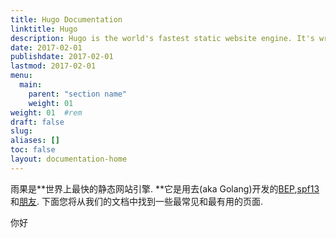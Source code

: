 ```yaml
---
title: Hugo Documentation
linktitle: Hugo
description: Hugo is the world's fastest static website engine. It's written in Go (aka Golang) and developed by bep, spf13 and friends.
date: 2017-02-01
publishdate: 2017-02-01
lastmod: 2017-02-01
menu:
  main:
    parent: "section name"
    weight: 01
weight: 01	#rem
draft: false
slug:
aliases: []
toc: false
layout: documentation-home
---
```

雨果是**世界上最快的静态网站引擎. **它是用去(aka Golang)开发的[BEP](https://github.com/bep),[spf13](https://github.com/spf13)和[朋友](https://github.com/gohugoio/hugo/graphs/contributors). 下面您将从我们的文档中找到一些最常见和最有用的页面. 

你好
